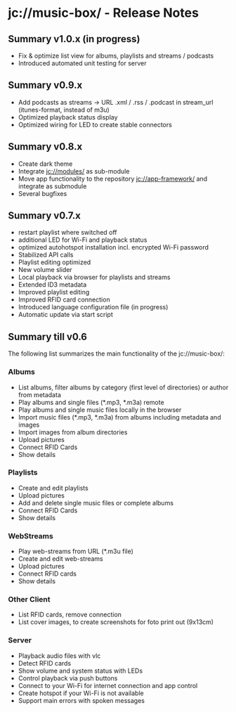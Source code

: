 # jc://music-box/ - Release Notes

## Summary v1.0.x (in progress)

* Fix & optimize list view for albums, playlists and streams / podcasts
* Introduced automated unit testing for server

## Summary v0.9.x

* Add podcasts as streams -> URL .xml / .rss / .podcast in stream_url (itunes-format, instead of m3u)
* Optimized playback status display
* Optimized wiring for LED to create stable connectors

## Summary v0.8.x

* Create dark theme
* Integrate [jc://modules/](https://github.com/jc-prg/modules) as sub-module
* Move app functionality to the repository [jc://app-framework/](https://github.com/jc-prg/app-framework) and integrate as submodule
* Several bugfixes

## Summary v0.7.x

* restart playlist where switched off
* additional LED for Wi-Fi and playback status
* optimized autohotspot installation incl. encrypted Wi-Fi password
* Stabilized API calls
* Playlist editing optimized
* New volume slider
* Local playback via browser for playlists and streams
* Extended ID3 metadata
* Improved playlist editing
* Improved RFID card connection
* Introduced language configuration file (in progress)
* Automatic update via start script

## Summary till v0.6

The following list summarizes the main functionality of the jc://music-box/:

### Albums

* List albums, filter albums by category (first level of directories) or author from metadata
* Play albums and single files (*.mp3, *.m3a) remote
* Play albums and single music files locally in the browser
* Import music files (*.mp3, *.m3a) from albums including metadata and images
* Import images from album directories
* Upload pictures
* Connect RFID Cards
* Show details

### Playlists

* Create and edit playlists
* Upload pictures
* Add and delete single music files or complete albums
* Connect RFID Cards
* Show details

### WebStreams

* Play web-streams from URL (*.m3u file)
* Create and edit web-streams
* Upload pictures
* Connect RFID cards
* Show details

### Other Client

* List RFID cards, remove connection
* List cover images, to create screenshots for foto print out (9x13cm)

### Server

* Playback audio files with vlc
* Detect RFID cards
* Show volume and system status with LEDs
* Control playback via push buttons
* Connect to your Wi-Fi for internet connection and app control
* Create hotspot if your Wi-Fi is not available
* Support main errors with spoken messages 

